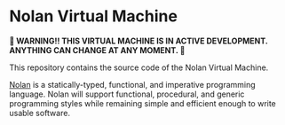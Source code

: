 # Nolan Virtual Machine
**🚧 WARNING!! THIS VIRTUAL MACHINE IS IN ACTIVE DEVELOPMENT. ANYTHING CAN CHANGE AT ANY MOMENT. 🚧**

This repository contains the source code of the Nolan Virtual Machine.

[Nolan](github.com/bichanna/nolan) is a statically-typed, functional, and imperative programming language. Nolan will support functional, procedural, and generic programming styles while remaining simple and efficient enough to write usable software.
